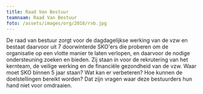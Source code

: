 ```yaml
---
title: Raad Van Bestuur
teamnaam: Raad Van Bestuur
foto: /assets/images/org/2016/rvb.jpg
---
```


De raad van bestuur zorgt voor de dagdagelijkse werking van de vzw en bestaat daarvoor uit 7 doorwinterde SKO'ers die proberen om de organisatie op een vlotte manier te laten verlopen, en daarvoor de nodige ondersteuning zoeken en bieden. Zij staan in voor de rekrutering van het kernteam, de veilige werking en de financiële gezondheid van de vzw. Waar moet SKO binnen 5 jaar staan? Wat kan er verbeteren? Hoe kunnen de doelstellingen bereikt worden? Dat zijn vragen waar deze bestuurders hun hand niet voor omdraaien.
